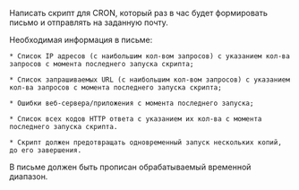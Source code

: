 Написать скрипт для CRON, который раз в час будет формировать письмо и отправлять на заданную почту.

Необходимая информация в письме:

    * Список IP адресов (с наибольшим кол-вом запросов) с указанием кол-ва запросов c момента последнего запуска скрипта;
    
    * Список запрашиваемых URL (с наибольшим кол-вом запросов) с указанием кол-ва запросов c момента последнего запуска скрипта;
    
    * Ошибки веб-сервера/приложения c момента последнего запуска;
    
    * Список всех кодов HTTP ответа с указанием их кол-ва с момента последнего запуска скрипта.
    
    * Скрипт должен предотвращать одновременный запуск нескольких копий, до его завершения.
    

В письме должен быть прописан обрабатываемый временной диапазон.

